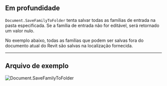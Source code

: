 ## Em profundidade
`Document.SaveFamilyToFolder` tenta salvar todas as famílias de entrada na pasta especificada. Se a família de entrada não for editável, será retornado um valor nulo.

No exemplo abaixo, todas as famílias que podem ser salvas fora do documento atual do Revit são salvas na localização fornecida.
___
## Arquivo de exemplo

![Document.SaveFamilyToFolder](./Revit.Application.Document.SaveFamilyToFolder_img.jpg)
